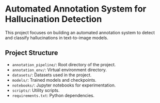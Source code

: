 # Automated Annotation System for Hallucination Detection

This project focuses on building an automated annotation system to detect and classify hallucinations in text-to-image models.

## Project Structure

- `annotation_pipeline/`: Root directory of the project.
- `annotation_env/`: Virtual environment directory.
- `datasets/`: Datasets used in the project.
- `models/`: Trained models and checkpoints.
- `notebooks/`: Jupyter notebooks for experimentation.
- `scripts/`: Utility scripts.
- `requirements.txt`: Python dependencies.
